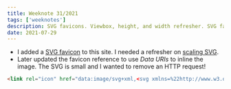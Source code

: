 ```yaml
---
title: Weeknote 31/2021
tags: ['weeknotes']
description: SVG favicons. Viewbox, height, and width refresher. SVG favicons inline with base64 encoding with an example. 
date: 2021-07-29
---
```

- I added a [SVG favicon](https://css-tricks.com/svg-favicons-in-action/) to this site. I needed a refresher on [scaling SVG](https://css-tricks.com/scale-svg/).
- Later updated the favicon reference to use _Data URIs_ to inline the image. The SVG is small and I wanted to remove an HTTP request!

```html
<link rel="icon" href="data:image/svg+xml,<svg xmlns=%22http://www.w3.org/2000/svg%22 version=%221.1%22 xmlns:xlink=%22http://www.w3.org/1999/xlink%22 xmlns:svgjs=%22http://svgjs.com/svgjs%22 width=%2250%22 height=%2250%22><svg xmlns=%22http://www.w3.org/2000/svg%22 width=%2250%22 height=%2250%22 role=%22img%22 aria-labelledby=%22svgLogo%22 viewBox=%220 0 50 22%22><title id=%22SvgjsTitle1000%22>Josh Crain</title><circle cx=%2240%22 cy=%225%22 r=%225%22></circle><circle cx=%2240%22 cy=%2217%22 r=%225%22></circle><circle cx=%225%22 cy=%2217%22 r=%225%22></circle><path d=%22M33 0v22c-5.5 0-10-4.9-10-11S27.5 0 33 0zM22 11c0 6.1-4.5 11-10 11V0h10v11z%22></path></svg><style>@media(prefers-color-scheme:light){:root{filter:none;}}@media(prefers-color-scheme:dark){:root{filter:invert(100%);}}</style></svg>">
```